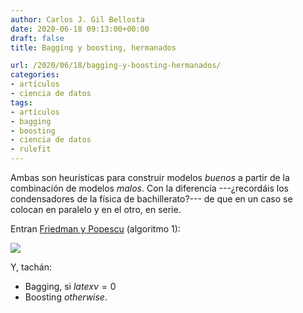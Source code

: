 ```yaml
---
author: Carlos J. Gil Bellosta
date: 2020-06-18 09:13:00+00:00
draft: false
title: Bagging y boosting, hermanados

url: /2020/06/18/bagging-y-boosting-hermanados/
categories:
- artículos
- ciencia de datos
tags:
- artículos
- bagging
- boosting
- ciencia de datos
- rulefit
---
```


Ambas son heurísticas para construir modelos _buenos_ a partir de la combinación de modelos _malos_. Con la diferencia ---¿recordáis los condensadores de la física de bachillerato?--- de que en un caso se colocan en paralelo y en el otro,  en serie.

Entran [Friedman y Popescu](https://arxiv.org/abs/0811.1679) (algoritmo 1):

![](/wp-uploads/2020/06/friedman_popescu_algo_1.png#center)

Y, tachán:

* Bagging, si $latex \nu = 0$
* Boosting _otherwise_.